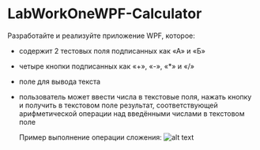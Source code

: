 # LabWorkOneWPF-Calculator
Разработайте и реализуйте приложение WPF, которое:
- содержит 2 тестовых поля подписанных как «А» и «Б»
- четыре кнопки подписанных как «+», «-», «*» и «/»
- поле для вывода текста
- пользователь может ввести числа в текстовые поля, нажать кнопку и получить в текстовом поле результат, соответствующей арифметической операции над введёнными числами в текстовом поле
 
  Пример выполнение операции сложения:
![alt text](https://github.com/ssplant/LabWorkOneWPF-Calculator/blob/master/image.png "Пример выполнение операции сложения")
